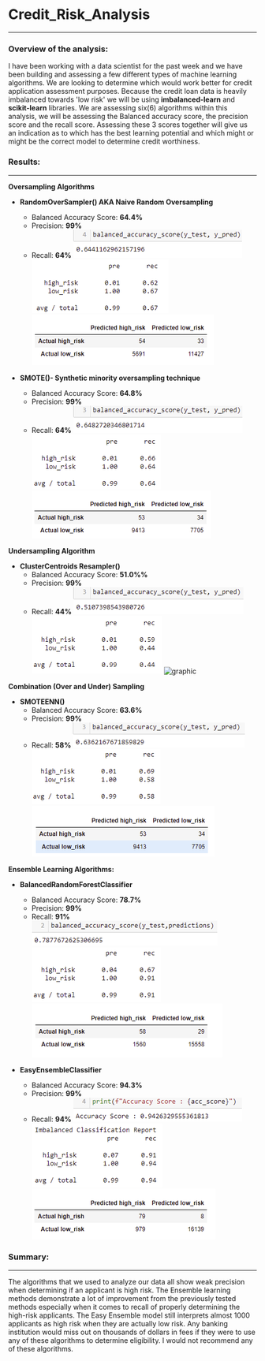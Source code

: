 # Credit_Risk_Analysis
----------------------------------------------------------------------------------
### Overview of the analysis:
I have been working with a data scientist for the past week and we have been building and assessing a few different types of machine learning algorithms. We are looking to determine which would work better for credit application assessment purposes. Because the credit loan data is heavily imbalanced towards 'low risk' we will be using **imbalanced-learn** and **scikit-learn** libraries. We are assessing six(6) algorithms within this analysis, we will be assessing the Balanced accuracy score, the precision score and the recall score. Assessing these 3 scores together will give us an indication as to which has the best learning potential and which might or might be the correct model to determine credit worthiness.


### Results: 
------------------------------------------------------------------------------------
**Oversampling Algorithms**
  * **RandomOverSampler() AKA Naive Random Oversampling**
    * Balanced Accuracy Score: **64.4%**
    * Precision: **99%**
    * Recall: **64%**
 ![graphic](Resources/ros.ac.png)
 ![graphic](Resources/ros.ps.rs.png)
 ![graphic](Resources/ros.cm.png)
 
 * **SMOTE()- Synthetic minority oversampling technique**
    * Balanced Accuracy Score: **64.8%**
    * Precision: **99%**
    * Recall: **64%**
![graphic](Resources/smote.as.png)
![graphic](Resources/smote.ps.rs.png)
![graphic](Resources/smote.cm.png)

**Undersampling Algorithm**
  * **ClusterCentroids Resampler()**
    * Balanced Accuracy Score: **51.0%%**
    * Precision: **99%**
    * Recall: **44%**
![graphic](Resources/cc1.png)
![graphic](Resources/cc2.png)
![graphic](Resources/cc.cmpng)

**Combination (Over and Under) Sampling**
  * **SMOTEENN()**
    * Balanced Accuracy Score: **63.6%**
    * Precision: **99%**
    * Recall: **58%**
![graphic](Resources/smoteenn.ac.png)
![graphic](Resources/smoteenn.ps.rs.png)
![graphic](Resources/smoteenn.df.png)

**Ensemble Learning Algorithms:**
  * **BalancedRandomForestClassifier**
    * Balanced Accuracy Score: **78.7%**
    * Precision: **99%**
    * Recall: **91%**
![graphic](Resources/brfc.ac.png)
![graphic](Resources/brfc.ps.rs.png) 
![graphic](Resources/brfc.cm.png) 
  
  * **EasyEnsembleClassifier**
    * Balanced Accuracy Score: **94.3%**
    * Precision: **99%**
    * Recall: **94%**
![graphic](Resources/eec.as.png)
![graphic](Resources/eec.ps.rs.png)
![graphic](Resources/eec.cm.png)
### Summary: 
---------------------------------------------------------------------------------
The algorithms that we used to analyze our data all show weak precision when determining if an applicant is high risk. The Ensemble learning methods demonstrate a lot of improvement from the previously tested methods especially when it comes to recall of properly determining the high-risk applicants. The Easy Ensemble model still interprets almost 1000 applicants as high risk when they are actually low risk. Any banking institution would miss out on thousands of dollars in fees if they were to use any of these algorithms to determine eligibility. I would not recommend any of these algorithms.
